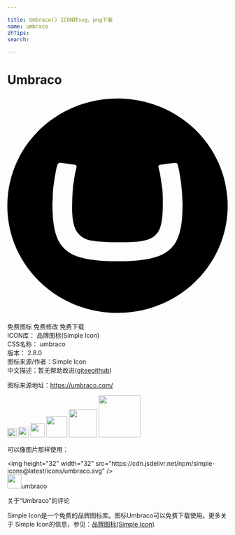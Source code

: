 ```yaml
---

title: Umbraco() ICON转svg、png下载
name: umbraco
zhTips: 
search: 

---
```


# Umbraco  <small style="font-size: 60%;font-weight: 100"></small>

<div id="svg" class="svg-wrap">
<svg role="img" viewBox="0 0 24 24" xmlns="http://www.w3.org/2000/svg"><title>Umbraco icon</title><path d="M0 12C0 5.522 5.363.319 12 .319S24 5.522 24 12c0 6.476-5.363 11.681-12 11.681S0 18.477 0 12zm11.734 3.98c-1.168 0-2.123-.104-2.76-.211-.744-.158-1.223-.584-1.541-1.168-.266-.586-.424-1.539-.371-2.814 0-.689.053-1.327.104-1.965.108-.636.16-1.167.267-1.594l.105-.424v-.052c0-.105-.105-.213-.212-.213l-1.54-.212h-.052c-.105 0-.213.105-.266.16 0 .104-.053.159-.104.371-.108.478-.161.902-.267 1.486-.109.685-.163 1.378-.159 2.071 0 0-.053.159 0 1.434s.266 2.283.69 3.08c.425.742 1.116 1.326 2.124 1.645 1.01.32 2.389.479 4.142.479h.213c1.753 0 3.132-.158 4.14-.479 1.01-.318 1.701-.902 2.126-1.645.425-.795.638-1.805.69-3.08.053-1.275 0-1.434 0-1.434 0-.743-.104-1.435-.16-2.069-.105-.638-.158-1.063-.266-1.487-.053-.212-.053-.319-.105-.371 0-.107-.105-.16-.266-.16h-.053l-1.54.212c-.105 0-.213.107-.213.213v.052l.106.424c.106.427.158.957.266 1.593.105.639.105 1.275.105 1.965 0 1.275-.104 2.177-.371 2.814-.266.586-.795 1.01-1.539 1.168-.639.16-1.594.213-2.762.213h-.531v-.002z"/></svg>
</div>
<detail full-name='umbraco'></detail>

<div class="detail-page">
<p>
<span><span class="badge-success badge">免费图标</span> <span class="badge-success badge">免费修改</span>  <span class="badge-success badge">免费下载</span> </span>
<br/>
<span>
ICON库：
<span class="badge-secondary badge">品牌图标(Simple Icon)</span> 
</span>
<br/>
<span>
CSS名称：
<span class="badge-secondary badge">umbraco</span> 
</span>

<br/>
<span>
版本：
<span class="badge-secondary badge">2.8.0</span> 
</span>
<br/>
<span>图标来源/作者：<span class="badge-light badge">Simple Icon</span></span> 
<br/>
<span class="zh-detail">中文描述：暂无<span class="help-link"><span>帮助改进</span>(<a href="https://gitee.com/liuwave/icon-helper/edit/master/json/brands/umbraco.json" target="_blank" rel="noopener noreferrer">gitee</a><a href="https://github.com/liuwave/icon-helper/edit/master/json/brands/umbraco.json" target="_blank" rel="noopener noreferrer">github</a></span>)</span><br/>
</p>
</div><div class="description description alert alert-light"><p>图标来源地址：<a href="https://umbraco.com/" target="_blank" rel="noopener noreferrer">https://umbraco.com/</a></p></div>
<div class="alert alert-dark">
<img height="21" width="21" src="https://cdn.jsdelivr.net/npm/simple-icons@latest/icons/umbraco.svg" />
<img height="24" width="24" src="https://cdn.jsdelivr.net/npm/simple-icons@latest/icons/umbraco.svg" />
<img height="32" width="32" src="https://cdn.jsdelivr.net/npm/simple-icons@latest/icons/umbraco.svg" />
<img height="48" width="48" src="https://cdn.jsdelivr.net/npm/simple-icons@latest/icons/umbraco.svg" />
<img height="64" width="64" src="https://cdn.jsdelivr.net/npm/simple-icons@latest/icons/umbraco.svg" />
<img height="96" width="96" src="https://cdn.jsdelivr.net/npm/simple-icons@latest/icons/umbraco.svg" />

</div>
<div>
  <p>可以像图片那样使用：    
  </p>
  <div class="alert alert-primary" style="font-size: 14px">
    &lt;img height="32" width="32" src="https://cdn.jsdelivr.net/npm/simple-icons@latest/icons/umbraco.svg" /&gt;
    <copy-btn content='<img height="32" width="32" src="https://cdn.jsdelivr.net/npm/simple-icons@latest/icons/umbraco.svg" />'></copy-btn>
  </div>
  <div class="alert alert-secondary">
    <img height="32" width="32" src="https://cdn.jsdelivr.net/npm/simple-icons@latest/icons/umbraco.svg" />umbraco
    <copy-btn content="umbraco" btn-title="复制图标名称"></copy-btn>
  </div>
</div>

<Vssue title="关于“Umbraco”的评论" >关于“Umbraco”的评论</Vssue>


<div><p>Simple Icon是一个免费的品牌图标库。图标Umbraco可以免费下载使用。更多关于  Simple Icon的信息，参见：<a target="_blank" href="https://iconhelper.cn/brands.html">品牌图标(Simple Icon)</a>
</p></div>
